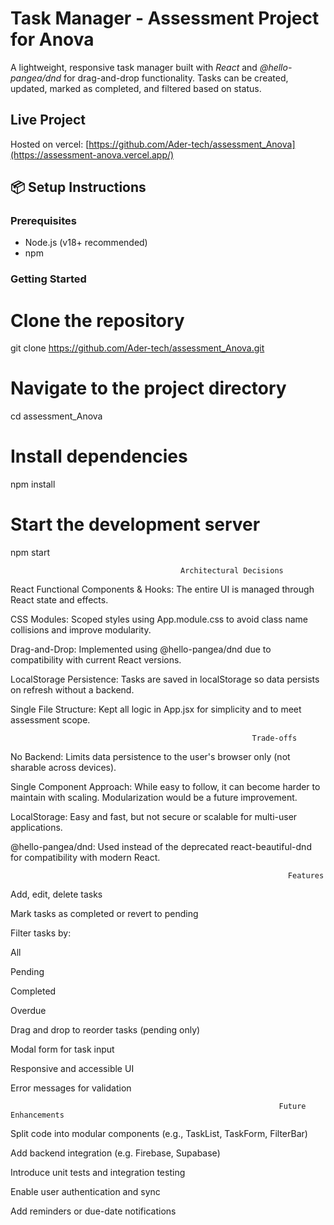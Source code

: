 # Task Manager - Assessment Project for Anova

A lightweight, responsive task manager built with *React* and *@hello-pangea/dnd* for drag-and-drop functionality. Tasks can be created, updated, marked as completed, and filtered based on status.


##  Live Project

Hosted on vercel: [https://github.com/Ader-tech/assessment_Anova](https://assessment-anova.vercel.app/)


## 📦 Setup Instructions

### Prerequisites

- Node.js (v18+ recommended)
- npm 

### Getting Started

# Clone the repository
git clone https://github.com/Ader-tech/assessment_Anova.git

# Navigate to the project directory
cd assessment_Anova

# Install dependencies
npm install

# Start the development server
npm start


                                          Architectural Decisions
React Functional Components & Hooks: The entire UI is managed through React state and effects.

CSS Modules: Scoped styles using App.module.css to avoid class name collisions and improve modularity.

Drag-and-Drop: Implemented using @hello-pangea/dnd due to compatibility with current React versions.

LocalStorage Persistence: Tasks are saved in localStorage so data persists on refresh without a backend.

Single File Structure: Kept all logic in App.jsx for simplicity and to meet assessment scope.


                                                          Trade-offs
No Backend: Limits data persistence to the user's browser only (not sharable across devices).

Single Component Approach: While easy to follow, it can become harder to maintain with scaling. Modularization would be a future improvement.

LocalStorage: Easy and fast, but not secure or scalable for multi-user applications.

@hello-pangea/dnd: Used instead of the deprecated react-beautiful-dnd for compatibility with modern React.

                                                                  Features
Add, edit, delete tasks

Mark tasks as completed or revert to pending

Filter tasks by:

All

Pending

Completed

Overdue

Drag and drop to reorder tasks (pending only)

Modal form for task input

Responsive and accessible UI

Error messages for validation


                                                                Future Enhancements
Split code into modular components (e.g., TaskList, TaskForm, FilterBar)

Add backend integration (e.g. Firebase, Supabase)

Introduce unit tests and integration testing

Enable user authentication and sync

Add reminders or due-date notifications
